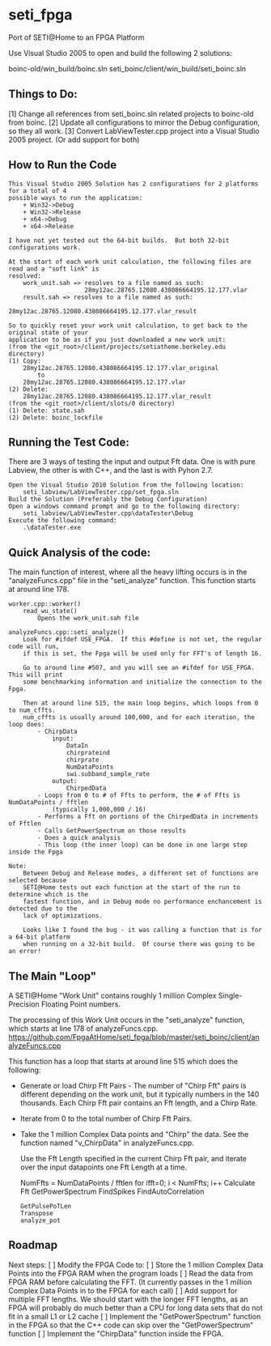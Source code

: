 # seti_fpga
Port of SETI@Home to an FPGA Platform

Use Visual Studio 2005 to open and build the following 2 solutions:

boinc-old/win_build/boinc.sln
seti_boinc/client/win_build/seti_boinc.sln

## Things to Do:

[1] Change all references from seti_boinc.sln related projects to boinc-old from boinc.
[2] Update all configurations to mirror the Debug configuration, so they all work.
[3] Convert LabViewTester.cpp project into a Visual Studio 2005 project. (Or add support for both)

## How to Run the Code

	This Visual Studio 2005 Solution has 2 configurations for 2 platforms for a total of 4
	possible ways to run the application:
		+ Win32->Debug
		+ Win32->Release
		+ x64->Debug
		+ x64->Release
 
	I have not yet tested out the 64-bit builds.  But both 32-bit configurations work.

	At the start of each work unit calculation, the following files are read and a "soft link" is
	resolved:
		work_unit.sah => resolves to a file named as such:
						 28my12ac.28765.12080.438086664195.12.177.vlar
		result.sah => resolves to a file named as such:
						 28my12ac.28765.12080.438086664195.12.177.vlar_result

	So to quickly reset your work unit calculation, to get back to the original state of your
	application to be as if you just downloaded a new work unit:
	(from the <git_root>/client/projects/setiathome.berkeley.edu directory)
	(1) Copy:
		28my12ac.28765.12080.438086664195.12.177.vlar_original
			to
		28my12ac.28765.12080.438086664195.12.177.vlar
	(2) Delete:
		28my12ac.28765.12080.438086664195.12.177.vlar_result
	(from the <git_root>/client/slots/0 directory)
	(1) Delete: state.sah
	(2) Delete: boinc_lockfile

## Running the Test Code:

There are 3 ways of testing the input and output Fft data.  One is with pure Labview, the other is
with C++, and the last is with Pyhon 2.7.

	Open the Visual Studio 2010 Solution from the following location:
		seti_labview/LabViewTester.cpp/set_fpga.sln
	Build the Solution (Preferably the Debug Configuration)
	Open a windows command prompt and go to the following directory:
		seti_labview/LabViewTester.cpp\dataTester\Debug
	Execute the following command:
		.\dataTester.exe
	
## Quick Analysis of the code:

The main function of interest, where all the heavy lifting occurs is in the "analyzeFuncs.cpp" file
in the "seti_analyze" function.  This function starts at around line 178.

	worker.cpp::worker()
		read_wu_state()
			Opens the work_unit.sah file

	analyzeFuncs.cpp::seti_analyze()
		Look for #ifdef USE_FPGA.  If this #define is not set, the regular code will run,
		if this is set, the Fpga will be used only for FFT's of length 16.

		Go to around line #507, and you will see an #ifdef for USE_FPGA.  This will print
		some benchmarking information and initialize the connection to the Fpga.

		Then at around line 515, the main loop begins, which loops from 0 to num_cffts.
		num_cffts is usually around 100,000, and for each iteration, the loop does:
			- ChirpData
				input:
					DataIn
					chirprateind
					chirprate
					NumDataPoints
					swi.subband_sample_rate
				output:
					ChirpedData
			- Loops from 0 to # of Ffts to perform, the # of Ffts is NumDataPoints / fftlen
				(typically 1,000,000 / 16)
			- Performs a Fft on portions of the ChirpedData in increments of Fftlen
			- Calls GetPowerSpectrum on those results
			- Does a quick analysis
			- This loop (the inner loop) can be done in one large step inside the Fpga

	Note:
		Between Debug and Release modes, a different set of functions are selected because
		SETI@Home tests out each function at the start of the run to determine which is the
		fastest function, and in Debug mode no performance enchancement is detected due to the
		lack of optimizations.
		
		Looks like I found the bug - it was calling a function that is for a 64-bit platform
		when running on a 32-bit build.  Of course there was going to be an error!

## The Main "Loop"

A SETI@Home "Work Unit" contains roughly 1 million Complex Single-Precision Floating Point numbers.

The processing of this Work Unit occurs in the "seti_analyze" function, which starts at line 178 of analyzeFuncs.cpp.
   https://github.com/FpgaAtHome/seti_fpga/blob/master/seti_boinc/client/analyzeFuncs.cpp

This function has a loop that starts at around line 515 which does the following:
 * Generate or load Chirp Fft Pairs - The number of "Chirp Fft" pairs is different depending on the work unit, but it typically numbers in the 140 thousands.  Each Chirp Fft pair contains an Fft length, and a Chirp Rate.
 * Iterate from 0 to the total number of Chirp Fft Pairs.
  * Take the 1 million Complex Data points and "Chirp" the data. See the function named
	"v_ChirpData" in analyzeFuncs.cpp.

	Use the Fft Length specified in the current Chirp Fft pair, and iterate over the input datapoints one Fft Length at a time.

	NumFfts = NumDataPoints / fftlen
	for ifft=0; i < NumFfts; i++
		Calculate Fft
		GetPowerSpectrum
		FindSpikes
		FindAutoCorrelation
		
		GetPulsePoTLen
		Transpose
		analyze_pot

## Roadmap

Next steps:
[ ] Modify the FPGA Code to:
  [ ] Store the 1 million Complex Data Points into the FPGA RAM when the program loads
  [ ] Read the data from FPGA RAM before calculating the FFT. (It currently passes in the 1 million Complex Data Points in to the FPGA for each call)
[ ] Add support for multiple FFT lengths.  We should start with the longer FFT lengths, as an FPGA will probably do much better than a CPU for long data sets that do not fit in a small L1 or L2 cache
[ ] Implement the "GetPowerSpectrum" function in the FPGA so that the C++ code can skip over the "GetPowerSpectrum" function
[ ] Implement the "ChirpData" function inside the FPGA.

